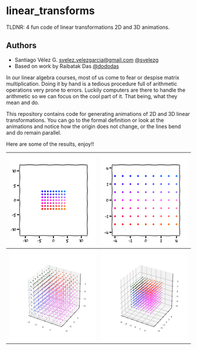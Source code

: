 # linear_transforms
TLDNR: 4 fun code of linear transformations 2D and 3D animations.

## Authors
* Santiago Vélez G. [svelez.velezgarcia@gmail.com](svelez.velezgarcia@gmail.com) [@svelezg](https://github.com/svelezg)
* Based on work by Raibatak Das [@dododas](https://github.com/dododas)


In our linear algebra courses, most of us come to fear or despise matrix multiplication.  Doing it by hand is a tedious procedure full of arithmetic operations very prone to errors. Luckily computers are there to handle the arithmetic so we can focus on the cool part of it. That being, what they mean and do. 

This repository contains code for generating animations of 2D and 3D linear transformations. You can go to the formal definition or look at the animations and notice how the origin does not change,  or the lines bend and do remain parallel. 

Here are some of the results, enjoy!!

<img src="https://github.com/svelezg/linear_transforms/blob/master/2D_animations/2D_animation.gif" width="250" height="250"/>             |  <img src="https://github.com/svelezg/linear_transforms/blob/master/2D_animations/2D_animation_90rotation.gif" width="250" height="250"/>
:-------------------------:|:-------------------------:
<img src="https://github.com/svelezg/linear_transforms/blob/master/3D_animations/3D_animation.gif" width="250" height="250"/>  |  <img src="https://github.com/svelezg/linear_transforms/blob/master/3D_animations/3D_animation00.gif" width="250" height="250"/>







